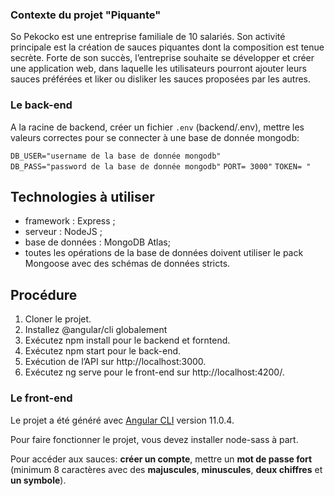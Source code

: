 ### Contexte du projet "Piquante"

So Pekocko est une entreprise familiale de 10 salariés. Son activité principale est la création
de sauces piquantes dont la composition est tenue secrète. Forte de son succès, l’entreprise
souhaite se développer et créer une application web, dans laquelle les utilisateurs pourront
ajouter leurs sauces préférées et liker ou disliker les sauces proposées par les autres.


### Le back-end

A la racine de backend, créer un fichier `.env` (backend/.env), mettre les valeurs correctes pour se connecter à une base de donnée mongodb:

`DB_USER="username de la base de donnée mongodb"`  
`DB_PASS="password de la base de donnée mongodb"`
`PORT= 3000"`
`TOKEN= "`


## Technologies à utiliser
* framework : Express ;
* serveur : NodeJS ;
* base de données : MongoDB Atlas;
* toutes les opérations de la base de données doivent utiliser le pack Mongoose avec des schémas de données stricts.

## Procédure
1. Cloner le projet.
2. Installez @angular/cli globalement 
3. Exécutez npm install pour le backend et forntend.
4. Exécutez npm start pour le back-end.
5. Exécution de l’API sur http://localhost:3000.
6. Exécutez ng serve pour le front-end sur http://localhost:4200/.


### Le front-end

Le projet a été généré avec [Angular CLI](https://github.com/angular/angular-cli) version 11.0.4.

Pour faire fonctionner le projet, vous devez installer node-sass à part.

Pour accéder aux sauces: **créer un compte**, mettre un **mot de passe fort** (minimum 8 caractères avec des **majuscules**, **minuscules**, **deux chiffres** et **un symbole**).